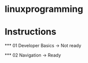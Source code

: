 # linuxprogramming

# Instructions 

*** 01 Developer Basics -> Not ready

*** 02 Navigation -> Ready
